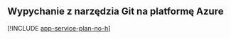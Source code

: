 ## <a name="push-to-azure-from-git"></a>Wypychanie z narzędzia Git na platformę Azure

[!INCLUDE [app-service-plan-no-h](app-service-web-git-push-to-azure-no-h.md)]